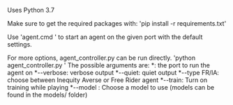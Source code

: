 Uses Python 3.7

Make sure to get the required packages with:
'pip install -r requirements.txt'

Use
'agent.cmd <port>'
to start an agent on the given port with the default settings.

For more options, agent_controller.py can be run directly. 
'python agent_controller.py <port> <extra arguments...>'
The possible arguments are:
*<port>: the port to run the agent on
*--verbose: verbose output
*--quiet: quiet output
*--type FR/IA: choose between Inequity Averse or Free Rider agent
*--train: Turn on training while playing
*--model <model>: Choose a model to use (models can be found in the models/ folder) 
